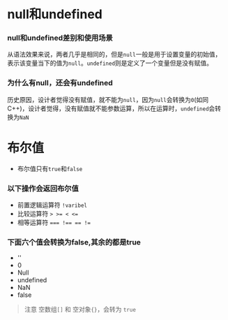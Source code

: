 # null和undefined
### null和undefined差别和使用场景
从语法效果来说，两者几乎是相同的，但是`null`一般是用于设置变量的初始值，表示该变量当下的值为`null`。`undefined`则是定义了一个变量但是没有赋值。

### 为什么有null，还会有undefined
历史原因，设计者觉得没有赋值，就不能为`null`，因为`null`会转换为`0`(如同C++)，设计者觉得，没有赋值就不能参数运算，所以在运算时，`undefined`会转换为`NaN`

# 布尔值
- 布尔值只有`true`和`false`

### 以下操作会返回布尔值
- 前置逻辑运算符 `!varibel`
- 比较运算符 `> >= < <=`
- 相等运算符 ` === !== == != `

### 下面六个值会转换为false,其余的都是true
- ''
- 0
- Null
- undefined
- NaN
- false

> 注意 空数组`[]` 和 空对象`{}`，会转为 `true`


 
